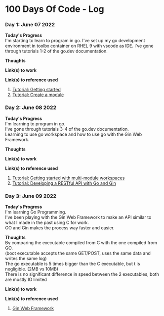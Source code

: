 # 100 Days Of Code - Log

### Day 1: June 07 2022

**Today's Progress**   
I'm starting to learn to program in go.
I've set up my go development environment in toolbx container on RHEL 9 with vscode as IDE. 
I've gone through tutorials 1-2 of the go.dev documentation.

**Thoughts**   

**Link(s) to work**  

**Link(s) to reference used**  
1. [Tutorial: Getting started](https://go.dev/doc/tutorial/getting-started)  
2. [Tutorial: Create a module](https://go.dev/doc/tutorial/create-module)  


### Day 2: June 08 2022

**Today's Progress**  
I'm learning to program in go.  
I've gone through tutorials 3-4 of the go.dev documentation.  
Learning to use go workspace and how to use go with the Gin Web Framework.  

**Thoughts**   

**Link(s) to work**  

**Link(s) to reference used**  
1. [Tutorial: Getting started with multi-module workspaces](https://go.dev/doc/tutorial/workspaces.html)  
2. [Tutorial: Developing a RESTful API with Go and Gin](https://go.dev/doc/tutorial/web-service-gin.html) 


### Day 3: June 09 2022

**Today's Progress**  
I'm learning Go Programming.  
I've been playing with the Gin Web Framework to make an API similar to what I made in the past using C for work.  
GO and Gin makes the process way faster and easier.  

**Thoughts**   
By comparing the executable compiled from C with the one compiled from GO.  
(boot executable accepts the same GET/POST, uses the same data and writes the same log)   
The go executable is 5 times bigger than the C executable, but t is negligible. (2MB vs 10MB)  
There is no significant difference in speed between the 2 executables, both are mostly IO limited  

**Link(s) to work**  

**Link(s) to reference used**  
1. [Gin Web Framework](https://gin-gonic.com/)

<!---
Day x of #100Daysofcode.
I'm learning to program in go.  
I've  

## next:
3. [Tutorial: Getting started with generics](https://go.dev/doc/tutorial/generics.html)
4. [Tutorial: Getting started with fuzzing](https://go.dev/doc/tutorial/fuzz.html)
5. [Writing Web Applications](https://go.dev/doc/articles/wiki/)
6. [How to write Go code](https://go.dev/doc/code.html)
--->

